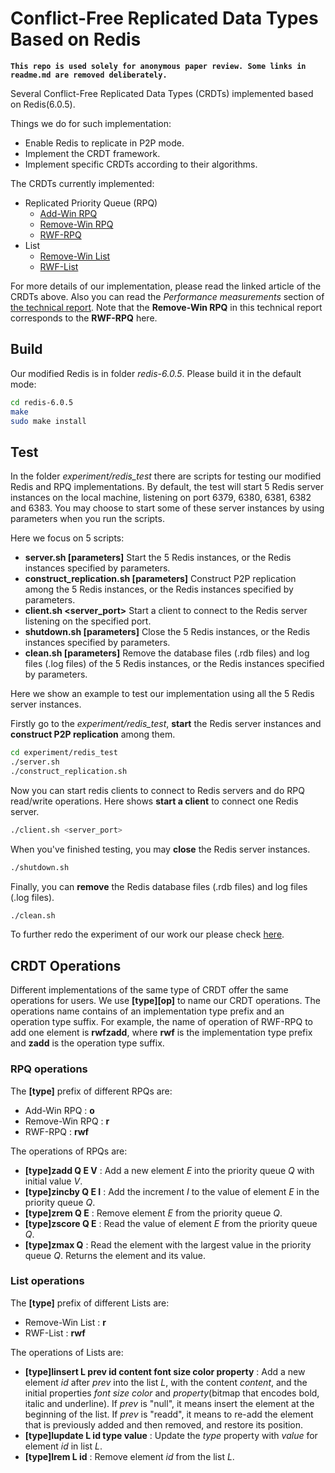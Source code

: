 # Conflict-Free Replicated Data Types Based on Redis

**`This repo is used solely for anonymous paper review. Some links in readme.md are removed deliberately.`**

Several Conflict-Free Replicated Data Types (CRDTs) implemented based on Redis(6.0.5).

Things we do for such implementation:

* Enable Redis to replicate in P2P mode.
* Implement the CRDT framework.
* Implement specific CRDTs according to their algorithms.

The CRDTs currently implemented:

* Replicated Priority Queue (RPQ)
  * [Add-Win RPQ](document/add-win-crpq.pdf)
  * [Remove-Win RPQ](document/rwf-tr.pdf)
  * [RWF-RPQ](document/rwf-tr.pdf)
* List
  * [Remove-Win List](document/rwf-tr.pdf)
  * [RWF-List](document/rwf-tr.pdf)

For more details of our implementation, please read the linked article of the CRDTs above. Also you can read the *Performance measurements* section of [the technical report](https://0.0.0.0). Note that the **Remove-Win RPQ** in this technical report corresponds to the **RWF-RPQ** here.

## Build

Our modified Redis is in folder *redis-6.0.5*. Please build it in the default mode:

```bash
cd redis-6.0.5
make
sudo make install
```

## Test

In the folder *experiment/redis_test* there are scripts for testing our modified Redis and RPQ implementations. By default, the test will start 5 Redis server instances on the local machine, listening on port 6379, 6380, 6381, 6382 and 6383. You may choose to start some of these server instances by using parameters when you run the scripts.

Here we focus on 5 scripts:

* **server.sh [parameters]** Start the 5 Redis instances, or the Redis instances specified by parameters.
* **construct_replication.sh [parameters]** Construct P2P replication among the 5 Redis instances, or the Redis instances specified by parameters.
* **client.sh <server_port>** Start a client to connect to the Redis server listening on the specified port.
* **shutdown.sh [parameters]** Close the 5 Redis instances, or the Redis instances specified by parameters.
* **clean.sh [parameters]** Remove the database files (.rdb files) and log files (.log files) of the 5 Redis instances, or the Redis instances specified by parameters.

Here we show an example to test our implementation using all the 5 Redis server instances.

Firstly go to the *experiment/redis_test*, **start** the Redis server instances and **construct P2P replication** among them.

```bash
cd experiment/redis_test
./server.sh
./construct_replication.sh
```

Now you can start redis clients to connect to Redis servers and do RPQ read/write operations. Here shows **start a client** to connect one Redis server.

```bash
./client.sh <server_port>
```

When you've finished testing, you may **close** the Redis server instances.

```bash
./shutdown.sh
```

Finally, you can **remove** the Redis database files (.rdb files) and log files (.log files).

```bash
./clean.sh
```

To further redo the experiment of our work our please check [here](experiment/README.md).

## CRDT Operations

Different implementations of the same type of CRDT offer the same operations for users. We use **[type][op]** to name our CRDT operations. The operations name contains of an implementation type prefix and an operation type suffix. For example, the name of operation of RWF-RPQ to add one element is **rwfzadd**, where **rwf** is the implementation type prefix and **zadd** is the operation type suffix.

### RPQ operations

The **[type]** prefix of different RPQs are:

* Add-Win RPQ : **o**
* Remove-Win RPQ : **r**
* RWF-RPQ : **rwf**

The operations of RPQs are:

* **[type]zadd Q E V** : Add a new element *E* into the priority queue *Q* with initial value *V*.
* **[type]zincby Q E I** : Add the increment *I* to the value of element *E* in the priority queue *Q*.
* **[type]zrem Q E** : Remove element *E* from the priority queue *Q*.
* **[type]zscore Q E** : Read the value of element *E* from the priority queue *Q*.
* **[type]zmax Q** : Read the element with the largest value in the priority queue *Q*. Returns the element and its value.

### List operations

The **[type]** prefix of different Lists are:

* Remove-Win List : **r**
* RWF-List : **rwf**

The operations of Lists are:

* **[type]linsert L prev id content font size color property** : Add a new element *id* after *prev* into the list *L*, with the content *content*, and the initial properties *font* *size* *color* and *property*(bitmap that encodes bold, italic and underline). If *prev* is "null", it means insert the element at the beginning of the list. If *prev* is "readd", it means to re-add the element that is previously added and then removed, and restore its position.
* **[type]lupdate L id type value** : Update the *type* property with *value* for element *id* in list *L*.
* **[type]lrem L id** : Remove element *id* from the list *L*.
